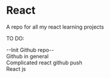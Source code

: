 # React

A repo for all my react learning projects 

TO DO:

--Init Github repo--  
Github in general  
Complicated react github push  
React js
